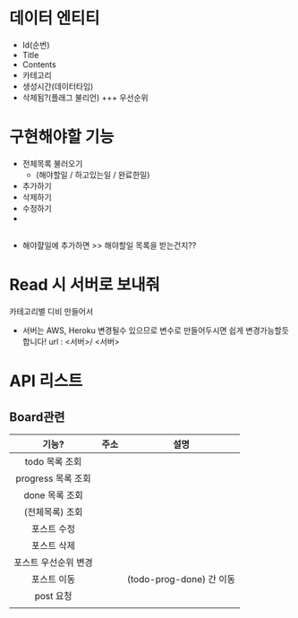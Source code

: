 # 데이터 엔티티
- Id(순번)
- Title
- Contents
- 카테고리
- 생성시간(데이터타임)
- 삭제됨?(플래그 불리언)
+++ 우선순위

# 구현해야할 기능 
- 전체목록 불러오기 
  - (해야할일 / 하고있는일 / 완료한일)
- 추가하기
- 삭제하기
- 수정하기
- 
## 
- 해야햘일에 추가하면 >> 해야할일 목록을 받는건지??


# Read 시 서버로 보내줘
카테고리별 디비 만들어서


- 서버는 AWS, Heroku 변경될수 있으므로 변수로 만들어두시면 쉽게 변경가능할듯 합니다!
url : <서버>/
<서버> 
# API 리스트
## Board관련
|기능?| 주소 | 설명|
|:---:|:---:|:---:|
|todo 목록 조회|||
| progress 목록 조회|||
| done 목록 조회|||
| (전체목록) 조회|||
| 포스트 수정|||
| 포스트 삭제|||
| 포스트 우선순위 변경|||
| 포스트 이동||(todo-prog-done) 간 이동|
| post 요청|||
||||
